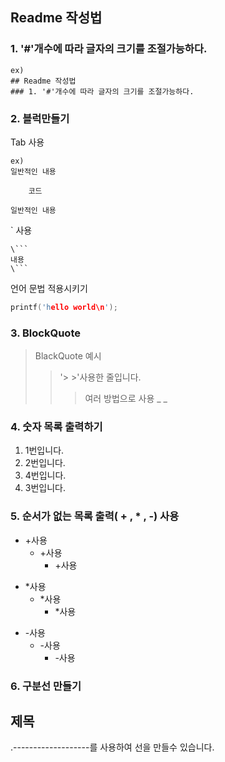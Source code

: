 ## Readme 작성법
### 1. '#'개수에 따라 글자의 크기를 조절가능하다.
```
ex)
## Readme 작성법
### 1. '#'개수에 따라 글자의 크기를 조절가능하다.
```
### 2. 블럭만들기
Tab 사용
```
ex)
일반적인 내용

    코드

일반적인 내용
```

\` 사용
```
\```
내용
\```
```

언어 문법 적용시키기
``` C
printf('hello world\n');
```

### 3. BlockQuote
> BlackQuote 예시
> > '> >'사용한 줄입니다.
> > > 여러 방법으로 사용
> > _
> _

### 4. 숫자 목록 출력하기
1. 1번입니다.
2. 2번입니다.
4. 4번입니다.
3. 3번입니다.

### 5. 순서가 없는 목록 출력( + , * , -) 사용 
+ +사용 
    + +사용
        + +사용
* *사용
    * *사용
        * *사용
- -사용
    - -사용
        - -사용

### 6. 구분선 만들기
제목
-----------------------------
.-------------------를 사용하여 선을 만들수 있습니다.

